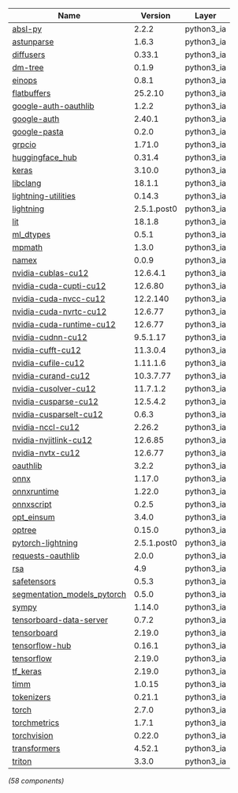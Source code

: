 | Name | Version | Layer |
| --- | --- | --- |
| [absl-py](https://github.com/abseil/abseil-py) | 2.2.2 | python3_ia |
| [astunparse](https://github.com/simonpercivall/astunparse) | 1.6.3 | python3_ia |
| [diffusers](https://github.com/huggingface/diffusers) | 0.33.1 | python3_ia |
| [dm-tree](https://github.com/deepmind/tree) | 0.1.9 | python3_ia |
| [einops](https://github.com/arogozhnikov/einops) | 0.8.1 | python3_ia |
| [flatbuffers](https://google.github.io/flatbuffers/) | 25.2.10 | python3_ia |
| [google-auth-oauthlib](https://github.com/GoogleCloudPlatform/google-auth-library-python-oauthlib) | 1.2.2 | python3_ia |
| [google-auth](https://github.com/googleapis/google-auth-library-python) | 2.40.1 | python3_ia |
| [google-pasta](https://github.com/google/pasta) | 0.2.0 | python3_ia |
| [grpcio](https://grpc.io) | 1.71.0 | python3_ia |
| [huggingface_hub](https://github.com/huggingface/huggingface_hub) | 0.31.4 | python3_ia |
| [keras](https://pypi.org/project/keras) | 3.10.0 | python3_ia |
| [libclang](https://github.com/sighingnow/libclang) | 18.1.1 | python3_ia |
| [lightning-utilities](https://github.com/Lightning-AI/utilities) | 0.14.3 | python3_ia |
| [lightning](https://github.com/Lightning-AI/lightning) | 2.5.1.post0 | python3_ia |
| [lit](http://llvm.org) | 18.1.8 | python3_ia |
| [ml_dtypes](https://github.com/jax-ml/ml_dtypes) | 0.5.1 | python3_ia |
| [mpmath](http://mpmath.org/) | 1.3.0 | python3_ia |
| [namex](https://pypi.org/project/namex) | 0.0.9 | python3_ia |
| [nvidia-cublas-cu12](https://developer.nvidia.com/cuda-zone) | 12.6.4.1 | python3_ia |
| [nvidia-cuda-cupti-cu12](https://developer.nvidia.com/cuda-zone) | 12.6.80 | python3_ia |
| [nvidia-cuda-nvcc-cu12](https://developer.nvidia.com/cuda-zone) | 12.2.140 | python3_ia |
| [nvidia-cuda-nvrtc-cu12](https://developer.nvidia.com/cuda-zone) | 12.6.77 | python3_ia |
| [nvidia-cuda-runtime-cu12](https://developer.nvidia.com/cuda-zone) | 12.6.77 | python3_ia |
| [nvidia-cudnn-cu12](https://developer.nvidia.com/cuda-zone) | 9.5.1.17 | python3_ia |
| [nvidia-cufft-cu12](https://developer.nvidia.com/cuda-zone) | 11.3.0.4 | python3_ia |
| [nvidia-cufile-cu12](https://developer.nvidia.com/cuda-zone) | 1.11.1.6 | python3_ia |
| [nvidia-curand-cu12](https://developer.nvidia.com/cuda-zone) | 10.3.7.77 | python3_ia |
| [nvidia-cusolver-cu12](https://developer.nvidia.com/cuda-zone) | 11.7.1.2 | python3_ia |
| [nvidia-cusparse-cu12](https://developer.nvidia.com/cuda-zone) | 12.5.4.2 | python3_ia |
| [nvidia-cusparselt-cu12](https://developer.nvidia.com/cusparselt) | 0.6.3 | python3_ia |
| [nvidia-nccl-cu12](https://developer.nvidia.com/cuda-zone) | 2.26.2 | python3_ia |
| [nvidia-nvjitlink-cu12](https://developer.nvidia.com/cuda-zone) | 12.6.85 | python3_ia |
| [nvidia-nvtx-cu12](https://developer.nvidia.com/cuda-zone) | 12.6.77 | python3_ia |
| [oauthlib](https://github.com/oauthlib/oauthlib) | 3.2.2 | python3_ia |
| [onnx](https://onnx.ai/) | 1.17.0 | python3_ia |
| [onnxruntime](https://onnxruntime.ai) | 1.22.0 | python3_ia |
| [onnxscript](https://microsoft.github.io/onnxscript/) | 0.2.5 | python3_ia |
| [opt_einsum](https://pypi.org/project/opt_einsum) | 3.4.0 | python3_ia |
| [optree](https://github.com/metaopt/optree) | 0.15.0 | python3_ia |
| [pytorch-lightning](https://github.com/Lightning-AI/lightning) | 2.5.1.post0 | python3_ia |
| [requests-oauthlib](https://github.com/requests/requests-oauthlib) | 2.0.0 | python3_ia |
| [rsa](https://stuvel.eu/rsa) | 4.9 | python3_ia |
| [safetensors](https://github.com/huggingface/safetensors) | 0.5.3 | python3_ia |
| [segmentation_models_pytorch](https://github.com/qubvel-org/segmentation_models.pytorch) | 0.5.0 | python3_ia |
| [sympy](https://sympy.org) | 1.14.0 | python3_ia |
| [tensorboard-data-server](https://github.com/tensorflow/tensorboard/tree/master/tensorboard/data/server) | 0.7.2 | python3_ia |
| [tensorboard](https://github.com/tensorflow/tensorboard) | 2.19.0 | python3_ia |
| [tensorflow-hub](https://github.com/tensorflow/hub) | 0.16.1 | python3_ia |
| [tensorflow](https://www.tensorflow.org/) | 2.19.0 | python3_ia |
| [tf_keras](https://keras.io/) | 2.19.0 | python3_ia |
| [timm](https://github.com/huggingface/pytorch-image-models) | 1.0.15 | python3_ia |
| [tokenizers](https://github.com/huggingface/tokenizers) | 0.21.1 | python3_ia |
| [torch](https://pytorch.org/) | 2.7.0 | python3_ia |
| [torchmetrics](https://github.com/Lightning-AI/torchmetrics) | 1.7.1 | python3_ia |
| [torchvision](https://github.com/pytorch/vision) | 0.22.0 | python3_ia |
| [transformers](https://github.com/huggingface/transformers) | 4.52.1 | python3_ia |
| [triton](https://github.com/triton-lang/triton/) | 3.3.0 | python3_ia |

*(58 components)*
